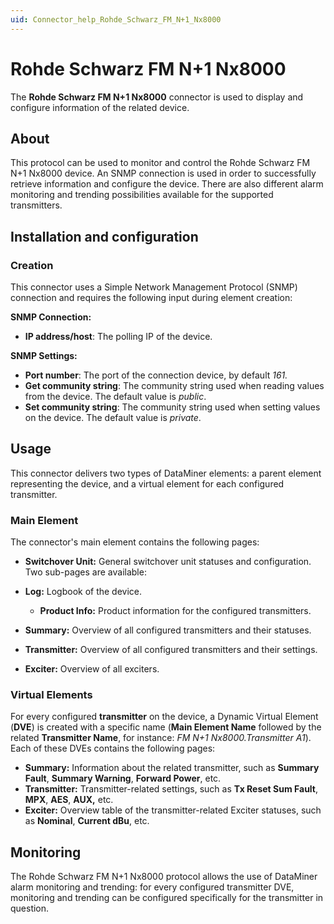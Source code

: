 ```yaml
---
uid: Connector_help_Rohde_Schwarz_FM_N+1_Nx8000
---
```


# Rohde Schwarz FM N+1 Nx8000

The **Rohde Schwarz FM N+1 Nx8000** connector is used to display and configure information of the related device.

## About

This protocol can be used to monitor and control the Rohde Schwarz FM N+1 Nx8000 device. An SNMP connection is used in order to successfully retrieve information and configure the device. There are also different alarm monitoring and trending possibilities available for the supported transmitters.

## Installation and configuration

### Creation

This connector uses a Simple Network Management Protocol (SNMP) connection and requires the following input during element creation:

**SNMP Connection:**

- **IP address/host**: The polling IP of the device.

**SNMP Settings:**

- **Port number**: The port of the connection device, by default *161.*
- **Get community string**: The community string used when reading values from the device. The default value is *public*.
- **Set community string**: The community string used when setting values on the device. The default value is *private*.

## Usage

This connector delivers two types of DataMiner elements: a parent element representing the device, and a virtual element for each configured transmitter.

### Main Element

The connector's main element contains the following pages:

- **Switchover Unit:** General switchover unit statuses and configuration. Two sub-pages are available:

- **Log:** Logbook of the device.
  - **Product Info:** Product information for the configured transmitters.

- **Summary:** Overview of all configured transmitters and their statuses.

- **Transmitter:** Overview of all configured transmitters and their settings.

- **Exciter:** Overview of all exciters.

### Virtual Elements

For every configured **transmitter** on the device, a Dynamic Virtual Element (**DVE**) is created with a specific name (**Main Element Name** followed by the related **Transmitter Name**, for instance: *FM N+1 Nx8000.Transmitter A1*). Each of these DVEs contains the following pages:

- **Summary:** Information about the related transmitter, such as **Summary Fault**, **Summary Warning**, **Forward Power**, etc.
- **Transmitter:** Transmitter-related settings, such as **Tx Reset Sum Fault**, **MPX**, **AES**, **AUX,** etc.
- **Exciter:** Overview table of the transmitter-related Exciter statuses, such as **Nominal**, **Current dBu**, etc.

## Monitoring

The Rohde Schwarz FM N+1 Nx8000 protocol allows the use of DataMiner alarm monitoring and trending: for every configured transmitter DVE, monitoring and trending can be configured specifically for the transmitter in question.
